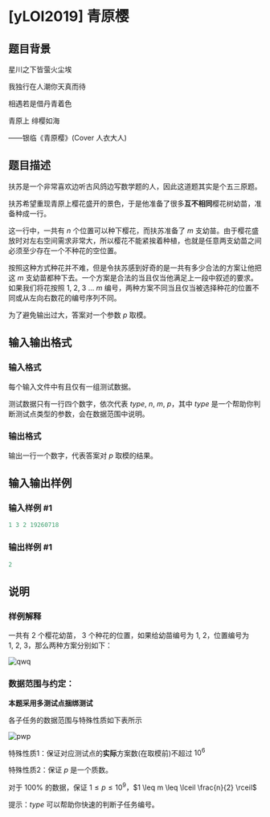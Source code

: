 # [yLOI2019] 青原樱

## 题目背景

星川之下皆萤火尘埃

我独行在人潮你天真而待

相遇若是借丹青着色

青原上 绯樱如海

——银临《青原樱》(Cover 人衣大人)

## 题目描述

扶苏是一个非常喜欢边听古风鸽边写数学题的人，因此这道题其实是个五三原题。

扶苏希望重现青原上樱花盛开的景色，于是他准备了很多**互不相同**樱花树幼苗，准备种成一行。

这一行中，一共有 $n$ 个位置可以种下樱花，而扶苏准备了 $m$ 支幼苗。由于樱花盛放时对左右空间需求非常大，所以樱花不能紧挨着种植，也就是任意两支幼苗之间必须至少存在一个不种花的空位置。

按照这种方式种花并不难，但是令扶苏感到好奇的是一共有多少合法的方案让他把这 $m$ 支幼苗都种下去。一个方案是合法的当且仅当他满足上一段中叙述的要求。如果我们将花按照 $1,~2,~3~\dots~m$ 编号，两种方案不同当且仅当被选择种花的位置不同或从左向右数花的编号序列不同。

为了避免输出过大，答案对一个参数 $p$ 取模。

## 输入输出格式

### 输入格式

每个输入文件中有且仅有一组测试数据。

测试数据只有一行四个数字，依次代表 $type,~n,~m,~p$，其中 $type$ 是一个帮助你判断测试点类型的参数，会在数据范围中说明。 

### 输出格式

输出一行一个数字，代表答案对 $p$ 取模的结果。

## 输入输出样例

### 输入样例 #1

```cpp
1 3 2 19260718
```


### 输出样例 #1

```cpp
2
```


## 说明

### 样例解释

一共有 $2$ 个樱花幼苗， $3$ 个种花的位置，如果给幼苗编号为 $1,~2$，位置编号为 $1,~2,~3$，那么两种方案分别如下：

![qwq](https://cdn.luogu.com.cn/upload/pic/72251.png)

### 数据范围与约定：

**本题采用多测试点捆绑测试**

各子任务的数据范围与特殊性质如下表所示

![pwp](https://cdn.luogu.com.cn/upload/pic/72252.png )

特殊性质1：保证对应测试点的**实际**方案数(在取模前)不超过 $10^6$

特殊性质2：保证 $p$ 是一个质数。

对于 $100\%$ 的数据，保证 $1 \leq p \leq 10^9$，$1 \leq m \leq \lceil \frac{n}{2} \rceil$

提示：$type$ 可以帮助你快速的判断子任务编号。

